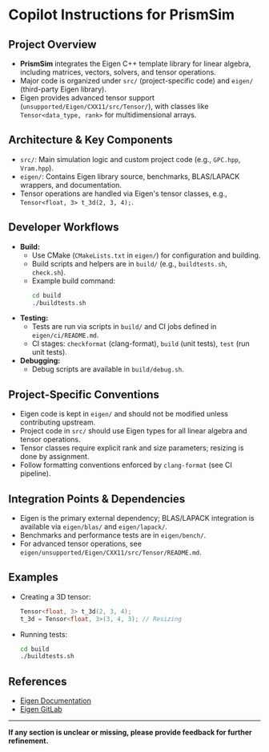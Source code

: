# Copilot Instructions for PrismSim

## Project Overview
- **PrismSim** integrates the Eigen C++ template library for linear algebra, including matrices, vectors, solvers, and tensor operations.
- Major code is organized under `src/` (project-specific code) and `eigen/` (third-party Eigen library).
- Eigen provides advanced tensor support (`unsupported/Eigen/CXX11/src/Tensor/`), with classes like `Tensor<data_type, rank>` for multidimensional arrays.

## Architecture & Key Components
- `src/`: Main simulation logic and custom project code (e.g., `GPC.hpp`, `Vram.hpp`).
- `eigen/`: Contains Eigen library source, benchmarks, BLAS/LAPACK wrappers, and documentation.
- Tensor operations are handled via Eigen's tensor classes, e.g., `Tensor<float, 3> t_3d(2, 3, 4);`.

## Developer Workflows
- **Build:**
  - Use CMake (`CMakeLists.txt` in `eigen/`) for configuration and building.
  - Build scripts and helpers are in `build/` (e.g., `buildtests.sh`, `check.sh`).
  - Example build command:
    ```bash
    cd build
    ./buildtests.sh
    ```
- **Testing:**
  - Tests are run via scripts in `build/` and CI jobs defined in `eigen/ci/README.md`.
  - CI stages: `checkformat` (clang-format), `build` (unit tests), `test` (run unit tests).
- **Debugging:**
  - Debug scripts are available in `build/debug.sh`.

## Project-Specific Conventions
- Eigen code is kept in `eigen/` and should not be modified unless contributing upstream.
- Project code in `src/` should use Eigen types for all linear algebra and tensor operations.
- Tensor classes require explicit rank and size parameters; resizing is done by assignment.
- Follow formatting conventions enforced by `clang-format` (see CI pipeline).

## Integration Points & Dependencies
- Eigen is the primary external dependency; BLAS/LAPACK integration is available via `eigen/blas/` and `eigen/lapack/`.
- Benchmarks and performance tests are in `eigen/bench/`.
- For advanced tensor operations, see `eigen/unsupported/Eigen/CXX11/src/Tensor/README.md`.

## Examples
- Creating a 3D tensor:
  ```cpp
  Tensor<float, 3> t_3d(2, 3, 4);
  t_3d = Tensor<float, 3>(3, 4, 3); // Resizing
  ```
- Running tests:
  ```bash
  cd build
  ./buildtests.sh
  ```

## References
- [Eigen Documentation](https://libeigen.gitlab.io/docs/)
- [Eigen GitLab](https://gitlab.com/libeigen/eigen)

---

**If any section is unclear or missing, please provide feedback for further refinement.**
